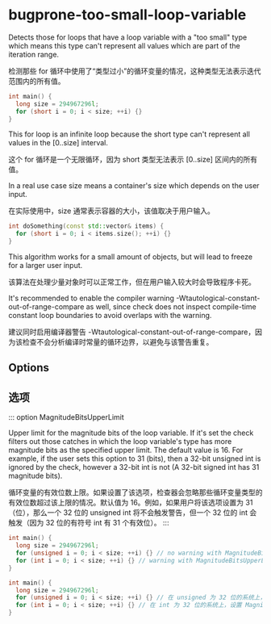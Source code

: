 # bugprone-too-small-loop-variable

Detects those for loops that have a loop variable with a "too small" type which means this type can't represent all values which are part of the iteration range.

检测那些 for 循环中使用了“类型过小”的循环变量的情况，这种类型无法表示迭代范围内的所有值。

```c++
int main() {
  long size = 294967296l;
  for (short i = 0; i < size; ++i) {}
}
```

This for loop is an infinite loop because the short type can't represent all values in the [0..size] interval.

这个 for 循环是一个无限循环，因为 short 类型无法表示 [0..size] 区间内的所有值。

In a real use case size means a container's size which depends on the user input.

在实际使用中，size 通常表示容器的大小，该值取决于用户输入。

```c++
int doSomething(const std::vector& items) {
  for (short i = 0; i < items.size(); ++i) {}
}
```

This algorithm works for a small amount of objects, but will lead to freeze for a larger user input.

该算法在处理少量对象时可以正常工作，但在用户输入较大时会导致程序卡死。

It's recommended to enable the compiler warning -Wtautological-constant-out-of-range-compare as well, since check does not inspect compile-time constant loop boundaries to avoid overlaps with the warning.

建议同时启用编译器警告 -Wtautological-constant-out-of-range-compare，因为该检查不会分析编译时常量的循环边界，以避免与该警告重复。

## Options

## 选项

::: option
MagnitudeBitsUpperLimit

Upper limit for the magnitude bits of the loop variable. If it's set the check filters out those catches in which the loop variable's type has more magnitude bits as the specified upper limit. The default value is 16. For example, if the user sets this option to 31 (bits), then a 32-bit unsigned int is ignored by the check, however a 32-bit int is not (A 32-bit signed int has 31 magnitude bits).

循环变量的有效位数上限。如果设置了该选项，检查器会忽略那些循环变量类型的有效位数超过该上限的情况。默认值为 16。例如，如果用户将该选项设置为 31（位），那么一个 32 位的 unsigned int 将不会触发警告，但一个 32 位的 int 会触发（因为 32 位的有符号 int 有 31 个有效位）。
:::

```c++
int main() {
  long size = 294967296l;
  for (unsigned i = 0; i < size; ++i) {} // no warning with MagnitudeBitsUpperLimit = 31 on a system where unsigned is 32-bit
  for (int i = 0; i < size; ++i) {} // warning with MagnitudeBitsUpperLimit = 31 on a system where int is 32-bit
}
```

```c++
int main() {
  long size = 294967296l;
  for (unsigned i = 0; i < size; ++i) {} // 在 unsigned 为 32 位的系统上，设置 MagnitudeBitsUpperLimit = 31 时不会触发警告
  for (int i = 0; i < size; ++i) {} // 在 int 为 32 位的系统上，设置 MagnitudeBitsUpperLimit = 31 时会触发警告
}
```
